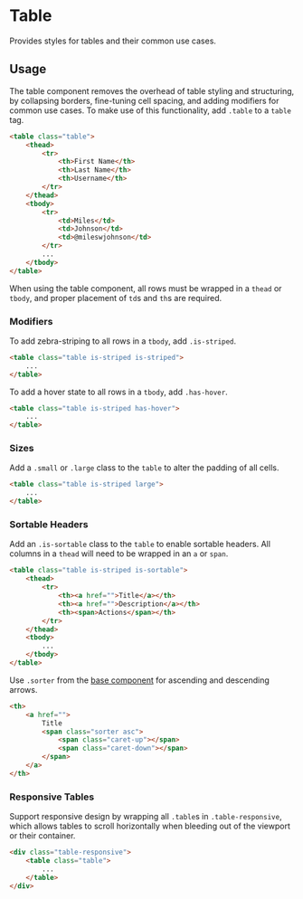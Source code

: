 # Table #

Provides styles for tables and their common use cases.

## Usage ##

The table component removes the overhead of table styling and structuring,
by collapsing borders, fine-tuning cell spacing, and adding modifiers for common use cases.
To make use of this functionality, add `.table` to a `table` tag.

```html
<table class="table">
    <thead>
        <tr>
            <th>First Name</th>
            <th>Last Name</th>
            <th>Username</th>
        </tr>
    </thead>
    <tbody>
        <tr>
            <td>Miles</td>
            <td>Johnson</td>
            <td>@mileswjohnson</td>
        </tr>
        ...
    </tbody>
</table>
```

When using the table component, all rows must be wrapped in a `thead` or `tbody`,
and proper placement of `td`s and `th`s are required.

### Modifiers ###

To add zebra-striping to all rows in a `tbody`, add `.is-striped`.

```html
<table class="table is-striped is-striped">
    ...
</table>
```

To add a hover state to all rows in a `tbody`, add `.has-hover`.

```html
<table class="table is-striped has-hover">
    ...
</table>
```

### Sizes ###

Add a `.small` or `.large` class to the `table` to alter the padding of all cells.

```html
<table class="table is-striped large">
    ...
</table>
```

### Sortable Headers ###

Add an `.is-sortable` class to the `table` to enable sortable headers.
All columns in a `thead` will need to be wrapped in an `a` or `span`.

```html
<table class="table is-striped is-sortable">
    <thead>
        <tr>
            <th><a href="">Title</a></th>
            <th><a href="">Description</a></th>
            <th><span>Actions</span></th>
        </tr>
    </thead>
    <tbody>
        ...
    </tbody>
</table>
```

Use `.sorter` from the [base component](base.md#sorter) for ascending and descending arrows.

```html
<th>
    <a href="">
        Title
        <span class="sorter asc">
            <span class="caret-up"></span>
            <span class="caret-down"></span>
        </span>
    </a>
</th>
```

### Responsive Tables ###

Support responsive design by wrapping all `.table`s in `.table-responsive`, which allows
tables to scroll horizontally when bleeding out of the viewport or their container.

```html
<div class="table-responsive">
    <table class="table">
        ...
    </table>
</div>
```